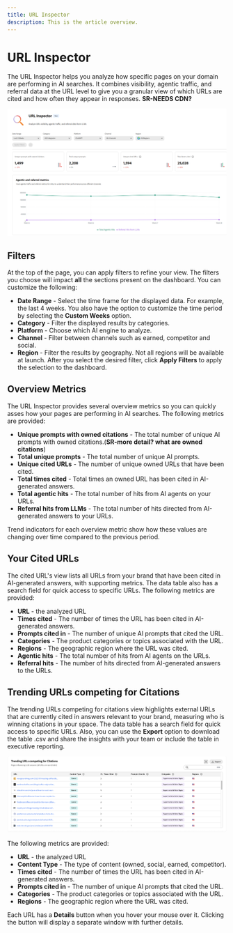 ```yaml
---
title: URL Inspector
description: This is the article overview.
---
```


# URL Inspector

The URL Inspector helps you analyze how specific pages on your domain are performing in AI searches. It combines visibility, agentic traffic, and referral data at the URL level to give you a granular view of which URLs are cited and how often they appear in responses. **SR-NEEDS CDN?**

![URL Inspector](/help/dashboards/assets/url-insp.png)

## Filters

At the top of the page, you can apply filters to refine your view. The filters you choose will impact **all** the sections present on the dashboard. You can customize the following:

* **Date Range** - Select the time frame for the displayed data. For example, the last 4 weeks. You also have the option to customize the time period by selecting the **Custom Weeks** option.
* **Category** - Filter the displayed results by categories.
* **Platform** - Choose which AI engine to analyze.
* **Channel** - Filter between channels such as earned, competitor and social.
* **Region** - Filter the results by geography. Not all regions will be available at launch.
After you select the desired filter, click **Apply Filters** to apply the selection to the dashboard.

## Overview Metrics

The URL Inspector provides several overview metrics so you can quickly asses how your pages are performing in AI searches. The following metrics are provided:

* **Unique prompts with owned citations** - The total number of unique AI prompts with owned citations.(**SR-more detail? what are owned citations**)
* **Total unique prompts** - The total number of unique AI prompts.
* **Unique cited URLs** - The number of unique owned URLs that have been cited.
* **Total times cited** - Total times an owned URL has been cited in AI-generated answers.
* **Total agentic hits** - The total number of hits from AI agents on your URLs.
* **Referral hits from LLMs** - The total number of hits directed from AI-generated answers to your URLs.

Trend indicators for each overview metric show how these values are changing over time compared to the previous period.

## Your Cited URLs

The cited URL's view lists all URLs from your brand that have been cited in AI-generated answers, with supporting metrics. The data table also has a search field for quick access to specific URLs. The following metrics are provided:

* **URL** - the analyzed URL
* **Times cited** - The number of times the URL has been cited in AI-generated answers.
* **Prompts cited in** - The number of unique AI prompts that cited the URL.
* **Categories** - The product categories or topics associated with the URL.
* **Regions** - The geographic region where the URL was cited.
* **Agentic hits** - The total number of hits from AI agents on the URLs.
* **Referral hits** - The number of hits directed from AI-generated answers to the URLs.

## Trending URLs competing for Citations

The trending URLs competing for citations view highlights external URLs that are currently cited in answers relevant to your brand, measuring who is winning citations in your space. The data table has a search field for quick access to specific URLs. Also, you can use the **Export** option to download the table .csv and share the insights with your team or include the table in executive reporting.

![Trending URLs competing for Citations](/help/dashboards/assets/trend-url.png)

The following metrics are provided:

* **URL** - the analyzed URL
* **Content Type** - The type of content (owned, social, earned, competitor).
* **Times cited** - The number of times the URL has been cited in AI-generated answers.
* **Prompts cited in** - The number of unique AI prompts that cited the URL.
* **Categories** - The product categories or topics associated with the URL.
* **Regions** - The geographic region where the URL was cited.

Each URL has a **Details** button when you hover your mouse over it. Clicking the button will display a separate window with further details.
